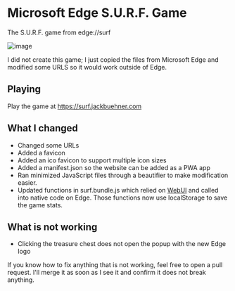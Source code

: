 # Microsoft Edge S.U.R.F. Game
The S.U.R.F. game from edge://surf

![image](https://user-images.githubusercontent.com/16235094/68094282-c960d400-fe6c-11e9-8719-e3da9a5149ee.png)

I did not create this game; I just copied the files from Microsoft Edge and modified some URLS so it would work outside of Edge.

## Playing
Play the game at https://surf.jackbuehner.com

## What I changed
- Changed some URLs
- Added a favicon
- Added an ico favicon to support multiple icon sizes
- Added a manifest.json so the website can be added as a PWA app
- Ran minimized JavaScript files through a beautifier to make modification easier.
- Updated functions in surf.bundle.js which relied on [WebUI](https://chromium.googlesource.com/chromium/src/+/HEAD/docs/webui_explainer.md) and called into native code on Edge. Those functions now use localStorage to save the game stats.

## What is not working
- Clicking the treasure chest does not open the popup with the new Edge logo

If you know how to fix anything that is not working, feel free to open a pull request. I'll merge it as soon as I see it and confirm it does not break anything.
